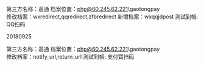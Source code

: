 第三方名称：高通
档案位置：php@60.245.62.221\gaotongpay  
修改档案：wxredirect,qqredirect,zfbredirect
新增档案：wxqqjdpost
測試到帳: QQ扫码

20180925

第三方名称：高通
档案位置：php@60.245.62.221\gaotongpay  
修改档案：notify_url,return_url
測試到帳: 支付寶扫码
